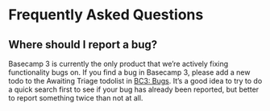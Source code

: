 # Frequently Asked Questions

## Where should I report a bug?

Basecamp 3 is currently the only product that we’re actively fixing functionality bugs on. If you find a bug in Basecamp 3, please add a new todo to the Awaiting Triage todolist in [BC3: Bugs](https://3.basecamp.com/2914079/buckets/564667/todosets/80120962). It’s a good idea to try to do a quick search first to see if your bug has already been reported, but better to report something twice than not at all.

